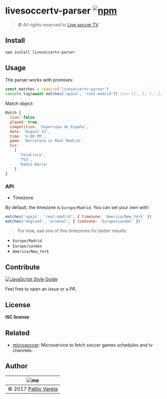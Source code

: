 # livesoccertv-parser [![npm](https://img.shields.io/npm/dt/livesoccertv-parser.svg)](https://www.npmjs.com/package/livesoccertv-parser)

>© All rights reserved to [Live soccer TV](http://www.livesoccertv.com/)

## Install

```bash
npm install livesoccertv-parser
```

## Usage

The parser works with promises:

```js
const matches = require('livesoccertv-parser')
console.log(await matches('spain', 'real-madrid')) //=> [{...}, {...}, ...]
```

Match object:

```js
Match {
  live: false
  played: true,
  competition: 'Supercopa de España',
  date: 'August 13',
  time: '4:00 PM',
  game: 'Barcelona vs Real Madrid',
  tvs:
    [
      'TeleCinco',
      'TV3',
      'Radio Barca'
    ]
}
```

### API

* Timezone

By default, the timezone is `Europe/Madrid`. You can set your own with:

```js
matches('spain', 'real-madrid', { timezone: 'America/New_York' })
matches('england', 'arsenal', { timezone: 'Europe/London' })
```

> For now, use one of this timezones for better results:

* `Europe/Madrid`
* `Europe/London`
* `America/New_York`


## Contribute

[![JavaScript Style Guide](https://cdn.rawgit.com/standard/standard/master/badge.svg)](https://github.com/standard/standard)

Feel free to open an _issue_ or a _PR_.


## License

__ISC license__

## Related

* [microsoccer](https://github.com/pablopunk/microsoccer): Microservice to fetch soccer games schedules and tv channels.


## Author

| ![me](https://www.gravatar.com/avatar/fa50aeff0ddd6e63273a068b04353d9d?s=100) |
| ----------------------------------------------------------------------------- |
| © 2017 [Pablo Varela](https://pablo.life)                                     |
